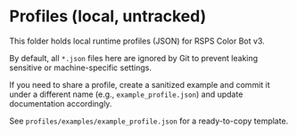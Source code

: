 # Profiles (local, untracked)

This folder holds local runtime profiles (JSON) for RSPS Color Bot v3.

By default, all `*.json` files here are ignored by Git to prevent leaking sensitive or machine-specific settings.

If you need to share a profile, create a sanitized example and commit it under a different name (e.g., `example_profile.json`) and update documentation accordingly.

See `profiles/examples/example_profile.json` for a ready-to-copy template.
